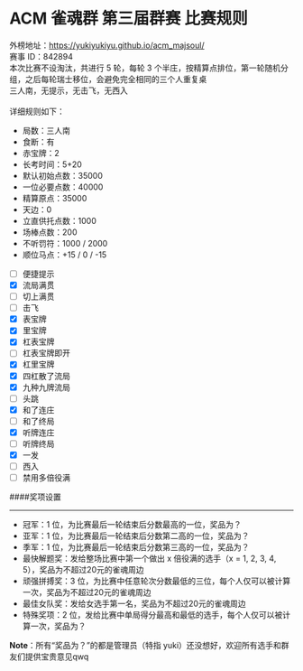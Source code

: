 ACM 雀魂群 第三届群赛 比赛规则
===
外榜地址：https://yukiyukiyu.github.io/acm_majsoul/<br>
赛事 ID：842894<br>
本次比赛不设淘汰，共进行 5 轮，每轮 3 个半庄，按精算点排位，第一轮随机分组，之后每轮瑞士移位，会避免完全相同的三个人重复桌<br>
三人南，无提示，无击飞，无西入<br>
<br>
详细规则如下：
- 局数：三人南
- 食断：有
- 赤宝牌：2
- 长考时间：5+20
- 默认初始点数：35000
- 一位必要点数：40000
- 精算原点：35000
- 天边：0
- 立直供托点数：1000
- 场棒点数：200
- 不听罚符：1000 / 2000
- 顺位马点：+15 / 0 / -15
- [ ] 便捷提示
- [x] 流局满贯
- [ ] 切上满贯
- [ ] 击飞
- [x] 表宝牌
- [x] 里宝牌
- [x] 杠表宝牌
- [ ] 杠表宝牌即开
- [x] 杠里宝牌
- [x] 四杠散了流局
- [x] 九种九牌流局
- [ ] 头跳
- [x] 和了连庄
- [ ] 和了终局
- [x] 听牌连庄
- [ ] 听牌终局
- [x] 一发
- [ ] 西入
- [ ] 禁用多倍役满

####奖项设置
***
- 冠军：1 位，为比赛最后一轮结束后分数最高的一位，奖品为？
- 亚军：1 位，为比赛最后一轮结束后分数第二高的一位，奖品为？
- 季军：1 位，为比赛最后一轮结束后分数第三高的一位，奖品为？
- 最快解题奖：发给整场比赛中第一个做出 x 倍役满的选手（x = 1, 2, 3, 4, 5），奖品为不超过20元的雀魂周边
- 顽强拼搏奖：3 位，为比赛中任意轮次分数最低的三位，每个人仅可以被计算一次，奖品为不超过20元的雀魂周边
- 最佳女队奖：发给女选手第一名，奖品为不超过20元的雀魂周边
- 特殊奖项：2 位，发给比赛中单局得分最高和最低的选手，每个人仅可以被计算一次，奖品为？

**Note**：所有“奖品为？”的都是管理员（特指 yuki）还没想好，欢迎所有选手和群友们提供宝贵意见qwq

